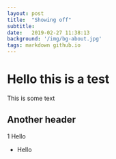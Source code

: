 ```yaml
---
layout: post
title:  "Showing off"
subtitle: 
date:   2019-02-27 11:38:13
background: '/img/bg-about.jpg'
tags: markdown github.io
---
```

# Hello this is a test
This is some text

## Another header

1 Hello

* Hello
